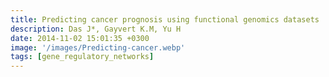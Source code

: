 ```yaml
---
title: Predicting cancer prognosis using functional genomics datasets
description: Das J*, Gayvert K.M, Yu H
date: 2014-11-02 15:01:35 +0300
image: '/images/Predicting-cancer.webp'
tags: [gene_regulatory_networks]
---
```

